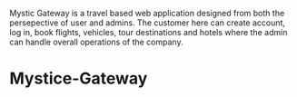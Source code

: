 Mystic Gateway is a travel based web application designed from both the persepective of user and admins. 
The customer here can create account, log in, book flights, vehicles, tour destinations and hotels where the admin can handle overall operations of the company.
# Mystice-Gateway
